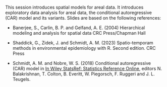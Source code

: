 This session introduces spatial models for areal data. It introduces exploratory data analysis for areal data, the conditional autoregressive (CAR) model and its variants. 
Slides are based on the following references:

- Banerjee, S., Carlin, B. P. and Gelfand, A. E. (2004) Hierarchical modeling and analysis for spatial data CRC Press/Chapman Hall
  
- Shaddick, G., Zidek, J. and Schmidt, A. M. (2023) Spatio-temporam methods in environmental epidemiology with R. Second edition. CRC Press
  
- Schmidt, A. M. and Nobre, W. S. (2018) Conditional autoregressive (CAR) model in [In Wiley StatsRef: Statistics Reference Online](https://onlinelibrary.wiley.com/doi/10.1002/9781118445112.stat08048), editors N. Balakrishnan, T. Colton, B. Everitt, W. Piegorsch, F. Ruggeri and J. L. Teugels.
